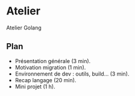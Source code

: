 Atelier
=======

Atelier Golang

Plan
----

- Présentation générale (3 min).
- Motivation migration (1 min).
- Environnement de dev : outils, build... (3 min).
- Recap langage (20 min).
- Mini projet (1 h).

